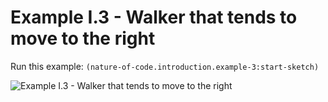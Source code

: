 # Example I.3 - Walker that tends to move to the right

Run this example: `(nature-of-code.introduction.example-3:start-sketch)`

![Example I.3 - Walker that tends to move to the
right](/screenshots/Example%20I.3%20-%20Walker%20that%20tends%20to%20move%20to%20the%20right.gif)
